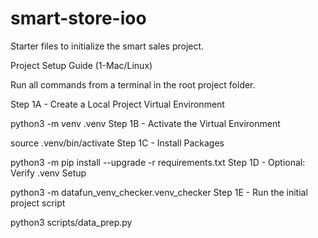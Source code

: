 # smart-store-ioo

Starter files to initialize the smart sales project.

Project Setup Guide (1-Mac/Linux)

Run all commands from a terminal in the root project folder.

Step 1A - Create a Local Project Virtual Environment

python3 -m venv .venv
Step 1B - Activate the Virtual Environment

source .venv/bin/activate
Step 1C - Install Packages

python3 -m pip install --upgrade -r requirements.txt
Step 1D - Optional: Verify .venv Setup

python3 -m datafun_venv_checker.venv_checker
Step 1E - Run the initial project script

python3 scripts/data_prep.py
